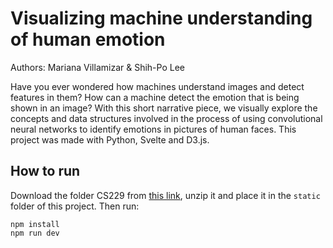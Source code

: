# Visualizing machine understanding of human emotion

Authors: Mariana Villamizar & Shih-Po Lee

Have you ever wondered how machines understand images and detect features in
them? How can a machine detect the emotion that is being shown in an image? With
this short narrative piece, we visually explore the concepts and data structures
involved in the process of using convolutional neural networks to identify
emotions in pictures of human faces. This project was made with Python, Svelte
and D3.js.

## How to run

Download the folder CS229 from
[this link](https://drive.google.com/file/d/1WUsfEj4VAAu2ruH32vX_lDZmhFwX5_iV/view?usp=sharing),
unzip it and place it in the `static` folder of this project. Then run:

```
npm install
npm run dev
```
